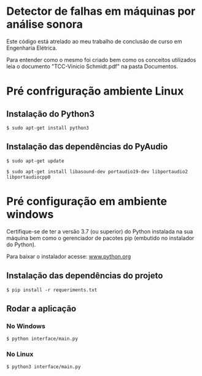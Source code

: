 # Detector de falhas em máquinas por análise sonora

Este código está atrelado ao meu trabalho de conclusão de curso em Engenharia Elétrica. 

Para entender como o mesmo foi criado bem como os conceitos utilizados leia o documento "TCC-Vinicio Schmidt.pdf" na pasta Documentos.

# Pré confriguração ambiente Linux

## Instalação do Python3

`$ sudo apt-get install python3`

## Instalação das dependências do PyAudio

`$ sudo apt-get update`

`$ sudo apt-get install libasound-dev portaudio19-dev libportaudio2 libportaudiocpp0`

# Pré configuração em ambiente windows

Certifique-se de ter a versão 3.7 (ou superior) do Python instalada na sua máquina bem como o gerenciador de pacotes pip (embutido no instalador do Python).

Para baixar o instalador acesse: www.python.org

## Instalação das dependências do projeto

`$ pip install -r requeriments.txt`

## Rodar a aplicação

### No Windows
`$ python interface/main.py`

### No Linux
`$ python3 interface/main.py`
